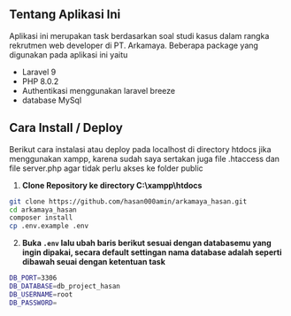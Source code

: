 ## Tentang Aplikasi Ini

Aplikasi ini merupakan task berdasarkan soal studi kasus dalam rangka rekrutmen web developer di PT. Arkamaya. Beberapa package yang digunakan pada aplikasi ini yaitu

-   Laravel 9
-   PHP 8.0.2
-   Authentikasi menggunakan laravel breeze
-   database MySql

## Cara Install / Deploy

Berikut cara instalasi atau deploy pada localhost di directory htdocs jika menggunakan xampp, karena sudah saya sertakan juga file .htaccess dan file server.php agar tidak perlu akses ke folder public

1. **Clone Repository ke directory C:\xampp\htdocs**

```bash
git clone https://github.com/hasan000amin/arkamaya_hasan.git
cd arkamaya_hasan
composer install
cp .env.example .env
```

2. **Buka `.env` lalu ubah baris berikut sesuai dengan databasemu yang ingin dipakai, secara default settingan nama database adalah seperti dibawah seuai dengan ketentuan task**

```bash
DB_PORT=3306
DB_DATABASE=db_project_hasan
DB_USERNAME=root
DB_PASSWORD=
```
